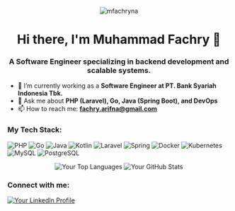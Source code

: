 <p align="center"> 
  <img src="https://komarev.com/ghpvc/?username=mfachryna&label=Profile%20views&color=0e75b6&style=flat" alt="mfachryna" /> 
</p>

<p align="center">
  </p>

<h1 align="center">Hi there, I'm Muhammad Fachry 👋</h1>
<h3 align="center">A Software Engineer specializing in backend development and scalable systems.</h3>

- 🔭 I’m currently working as a **Software Engineer at PT. Bank Syariah Indonesia Tbk.**
- 💬 Ask me about **PHP (Laravel), Go, Java (Spring Boot), and DevOps**
- 📫 How to reach me: **fachry.arifna@gmail.com**

<h3 align="left">My Tech Stack:</h3>
<p align="left">
  <img src="https://img.shields.io/badge/PHP-777BB4?style=for-the-badge&logo=php&logoColor=white" alt="PHP"/>
  <img src="https://img.shields.io/badge/Go-00ADD8?style=for-the-badge&logo=go&logoColor=white" alt="Go"/>
  <img src="https://img.shields.io/badge/Java-ED8B00?style=for-the-badge&logo=java&logoColor=white" alt="Java"/>
  <img src="https://img.shields.io/badge/Kotlin-7F52FF?style=for-the-badge&logo=kotlin&logoColor=white" alt="Kotlin"/>
  <img src="https://img.shields.io/badge/Laravel-FF2D20?style=for-the-badge&logo=laravel&logoColor=white" alt="Laravel"/>
  <img src="https://img.shields.io/badge/Spring-6DB33F?style=for-the-badge&logo=spring&logoColor=white" alt="Spring"/>
  <img src="https://img.shields.io/badge/Docker-2496ED?style=for-the-badge&logo=docker&logoColor=white" alt="Docker"/>
  <img src="https://img.shields.io/badge/Kubernetes-326CE5?style=for-the-badge&logo=kubernetes&logoColor=white" alt="Kubernetes"/>
  <img src="https://img.shields.io/badge/MySQL-4479A1?style=for-the-badge&logo=mysql&logoColor=white" alt="MySQL"/>
  <img src="https://img.shields.io/badge/PostgreSQL-4169E1?style=for-the-badge&logo=postgresql&logoColor=white" alt="PostgreSQL"/>
</p>

<p align="center">
  <img src="https://github-readme-stats.vercel.app/api/top-langs/?username=mfachryna&layout=compact&langs_count=7&theme=dracula" alt="Your Top Languages"/>
  <img src="https://github-readme-stats.vercel.app/api?username=mfachryna&show_icons=true&theme=dracula&include_all_commits=true" alt="Your GitHub Stats"/>
</p>

<h3 align="left">Connect with me:</h3>
<p align="left">
  <a href="https://linkedin.com/in/mfachryna" target="blank">
    <img align="center" src="https://img.shields.io/badge/LinkedIn-0A66C2?style=for-the-badge&logo=linkedin&logoColor=white" alt="Your LinkedIn Profile"/>
  </a>
</p>
